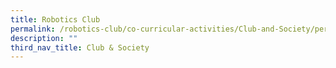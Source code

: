 ```yaml
---
title: Robotics Club
permalink: /robotics-club/co-curricular-activities/Club-and-Society/permalink
description: ""
third_nav_title: Club & Society
---
```

